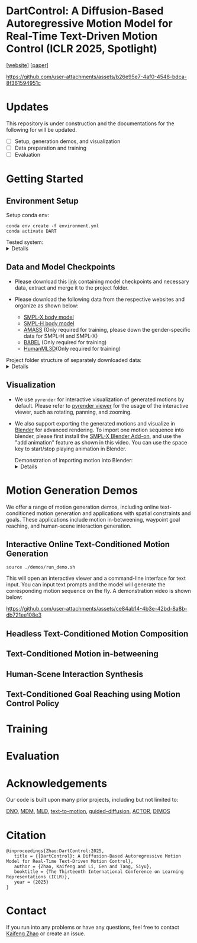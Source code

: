 # DartControl: A Diffusion-Based Autoregressive Motion Model for Real-Time Text-Driven Motion Control (ICLR 2025, Spotlight)

[[website](https://zkf1997.github.io/DART/)] [[paper](https://arxiv.org/abs/2410.05260)] 


https://github.com/user-attachments/assets/b26e95e7-4af0-4548-bdca-8f361594951c



# Updates
This repository is under construction and the documentations for the following for will be updated.  

- [ ] Setup, generation demos, and visualization
- [ ] Data preparation and training
- [ ] Evaluation

# Getting Started

## Environment Setup
Setup conda env:
```
conda env create -f environment.yml
conda activate DART
```
<summary>Tested system:</summary>
<details>
Our experiments and performance profiling are conducted on a workstation with single RTX 4090
GPU, intel i7-13700K CPU, 64GiB memory. The workstation runs with Ubuntu 22.04.4 LTS system.
</details>

## Data and Model Checkpoints
* Please download this [link](https://drive.google.com/drive/folders/1vJg3GFVPT6kr6cA0HrQGmiAEBE2dkaps?usp=drive_link) containing model checkpoints and necessary data, extract and merge it to the project folder.

* Please download the following data from the respective websites and organize as shown below:
  * [SMPL-X body model](https://download.is.tue.mpg.de/download.php?domain=smplx&sfile=smplx_lockedhead_20230207.zip)
  * [SMPL-H body model](https://download.is.tue.mpg.de/download.php?domain=mano&resume=1&sfile=smplh.tar.xz)
  * [AMASS](https://amass.is.tue.mpg.de/) (Only required for training, please down the gender-specific data for SMPL-H and SMPL-X)
  * [BABEL](https://download.is.tue.mpg.de/download.php?domain=teach&resume=1&sfile=babel-data/babel-teach.zip) (Only required for training)
  * [HumanML3D](https://github.com/EricGuo5513/HumanML3D)(Only required for training)

<summary> 
Project folder structure of separately downloaded data:
</summary>
<details>

  ```
  ./
  ├── data
  │   ├── smplx_lockedhead_20230207
  │   │   └── models_lockedhead
  │   │       ├── smplh
  │   │       │   ├── SMPLH_FEMALE.pkl
  │   │       │   └── SMPLH_MALE.pkl
  │   │       └── smplx
  │   │           ├── SMPLX_FEMALE.npz
  │   │           ├── SMPLX_MALE.npz
  │   │           └── SMPLX_NEUTRAL.npz
  │   ├── amass
  │   │   ├──  babel-teach
  │   │   │        ├── train.json
  │   │   │        └── val.json
  │   │   ├──  smplh_g
  │   │   │        ├── ACCAD
  │   │   │        ├── BioMotionLab_NTroje
  │   │   │        ├── BMLhandball
  │   │   │        ├── BMLmovi
  │   │   │        ├── CMU
  │   │   │        ├── CNRS
  │   │   │        ├── DanceDB
  │   │   │        ├── DFaust_67
  │   │   │        ├── EKUT
  │   │   │        ├── Eyes_Japan_Dataset
  │   │   │        ├── GRAB
  │   │   │        ├── HUMAN4D
  │   │   │        ├── HumanEva
  │   │   │        ├── KIT
  │   │   │        ├── MPI_HDM05
  │   │   │        ├── MPI_Limits
  │   │   │        ├── MPI_mosh
  │   │   │        ├── SFU
  │   │   │        ├── SOMA
  │   │   │        ├── SSM_synced
  │   │   │        ├── TCD_handMocap
  │   │   │        ├── TotalCapture
  │   │   │        ├── Transitions_mocap
  │   │   │        └── WEIZMANN
  │   │   └──  smplx_g
  │   │   │        ├── ACCAD
  │   │   │        ├── BMLmovi
  │   │   │        ├── BMLrub
  │   │   │        ├── CMU
  │   │   │        ├── CNRS
  │   │   │        ├── DanceDB
  │   │   │        ├── DFaust
  │   │   │        ├── EKUT
  │   │   │        ├── EyesJapanDataset
  │   │   │        ├── GRAB
  │   │   │        ├── HDM05
  │   │   │        ├── HUMAN4D
  │   │   │        ├── HumanEva
  │   │   │        ├── KIT
  │   │   │        ├── MoSh
  │   │   │        ├── PosePrior
  │   │   │        ├── SFU
  │   │   │        ├── SOMA
  │   │   │        ├── SSM
  │   │   │        ├── TCDHands
  │   │   │        ├── TotalCapture
  │   │   │        ├── Transitions
  │   │   │        └── WEIZMANN
  │   ├── HumanML3D
  │   │   ├── HumanML3D
  │   │   │   ├──...
  │   │   └── index.csv
  ```
</details>

## Visualization 
* We use `pyrender` for interactive visualization of generated motions by default. Please refer to [pyrender viewer](https://pyrender.readthedocs.io/en/latest/generated/pyrender.viewer.Viewer.html) for the usage of the interactive viewer, such as rotating, panning, and zooming.
* We also support exporting the generated motions and visualize in [Blender](https://www.blender.org/) for advanced rendering. To import one motion sequence into blender, please first install the [SMPL-X Blender Add-on](https://gitlab.tuebingen.mpg.de/jtesch/smplx_blender_addon#installation), and use the "add animation" feature as shown in this video. You can use the space key to start/stop playing animation in Blender.
  <summary>Demonstration of importing motion into Blender:
  </summary>
  
  <details>

    https://github.com/user-attachments/assets/a15fc9d6-507e-4521-aa3f-64b2db8c0252


  </details>


# Motion Generation Demos
We offer a range of motion generation demos, including online text-conditioned motion generation and applications with spatial constraints and goals. 
These applications include motion in-betweening, waypoint goal reaching, and human-scene interaction generation.

## Interactive Online Text-Conditioned Motion Generation
```
source ./demos/run_demo.sh
```
This will open an interactive viewer and a command-line interface for text input. You can input text prompts and the model will generate the corresponding motion sequence on the fly.
A demonstration video is shown below:

https://github.com/user-attachments/assets/ce84ab14-4b3e-42bd-8a8b-db721ee108e3



## Headless Text-Conditioned Motion Composition 
 
## Text-Conditioned Motion in-betweening

## Human-Scene Interaction Synthesis

[//]: # (## Sparse and Dense Joint locations Control)

## Text-Conditioned Goal Reaching using Motion Control Policy

# Training

[//]: # (## Data Preparation)

[//]: # ()
[//]: # (## Motion Primitive VAE)

[//]: # ()
[//]: # (## Latent Motion Primitive Diffusion Model)

[//]: # ()
[//]: # (## Motion Control Policy)


# Evaluation

[//]: # (## Text-Conditioned Temporal Motion Composition)

[//]: # ()
[//]: # (## Text-Conditioned Motion In-betweening)

[//]: # ()
[//]: # (## Text-Conditioned Goal Reaching)

# Acknowledgements
Our code is built upon many prior projects, including but not limited to:

[DNO](https://github.com/korrawe/Diffusion-Noise-Optimization), [MDM](https://github.com/GuyTevet/motion-diffusion-model), [MLD](https://github.com/ChenFengYe/motion-latent-diffusion), [text-to-motion](https://github.com/EricGuo5513/text-to-motion), [guided-diffusion](https://github.com/openai/guided-diffusion), [ACTOR](https://github.com/Mathux/ACTOR), [DIMOS](https://github.com/zkf1997/DIMOS)

[//]: # (# License)

[//]: # (* Our code and model checkpoints employ the MIT License.)

[//]: # (* Note that our code depends on third-party software and datasets that employ their respective licenses. Here are some examples:)

[//]: # (    * Code/model/data relevant to the SMPL-X body model follows its own license.)

[//]: # (    * Code/model/data relevant to the AMASS dataset follows its own license.)

[//]: # (    * Blender and its SMPL-X add-on employ their respective license.)

  
# Citation
```
@inproceedings{Zhao:DartControl:2025,
   title = {{DartControl}: A Diffusion-Based Autoregressive Motion Model for Real-Time Text-Driven Motion Control},
   author = {Zhao, Kaifeng and Li, Gen and Tang, Siyu},
   booktitle = {The Thirteenth International Conference on Learning Representations (ICLR)},
   year = {2025}
}
```

# Contact

If you run into any problems or have any questions, feel free to contact [Kaifeng Zhao](mailto:kaifeng.zhao@inf.ethz.ch) or create an issue.
